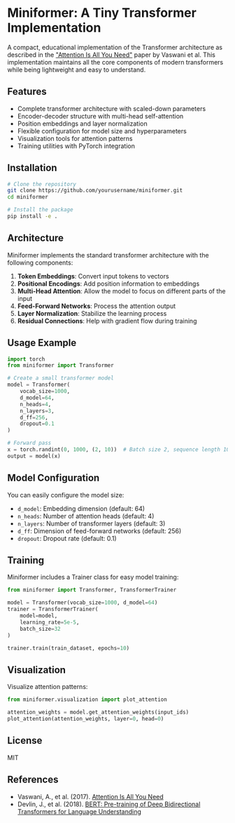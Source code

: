 # Miniformer: A Tiny Transformer Implementation

A compact, educational implementation of the Transformer architecture as described in the ["Attention Is All You Need"](https://arxiv.org/abs/1706.03762) paper by Vaswani et al. This implementation maintains all the core components of modern transformers while being lightweight and easy to understand.

## Features

- Complete transformer architecture with scaled-down parameters
- Encoder-decoder structure with multi-head self-attention
- Position embeddings and layer normalization
- Flexible configuration for model size and hyperparameters
- Visualization tools for attention patterns
- Training utilities with PyTorch integration

## Installation

```bash
# Clone the repository
git clone https://github.com/yourusername/miniformer.git
cd miniformer

# Install the package
pip install -e .
```

## Architecture

Miniformer implements the standard transformer architecture with the following components:

1. **Token Embeddings**: Convert input tokens to vectors
2. **Positional Encodings**: Add position information to embeddings
3. **Multi-Head Attention**: Allow the model to focus on different parts of the input
4. **Feed-Forward Networks**: Process the attention output
5. **Layer Normalization**: Stabilize the learning process
6. **Residual Connections**: Help with gradient flow during training

## Usage Example

```python
import torch
from miniformer import Transformer

# Create a small transformer model
model = Transformer(
    vocab_size=1000,
    d_model=64,
    n_heads=4,
    n_layers=3,
    d_ff=256,
    dropout=0.1
)

# Forward pass
x = torch.randint(0, 1000, (2, 10))  # Batch size 2, sequence length 10
output = model(x)
```

## Model Configuration

You can easily configure the model size:

- `d_model`: Embedding dimension (default: 64)
- `n_heads`: Number of attention heads (default: 4)
- `n_layers`: Number of transformer layers (default: 3)
- `d_ff`: Dimension of feed-forward networks (default: 256)
- `dropout`: Dropout rate (default: 0.1)

## Training

Miniformer includes a Trainer class for easy model training:

```python
from miniformer import Transformer, TransformerTrainer

model = Transformer(vocab_size=1000, d_model=64)
trainer = TransformerTrainer(
    model=model,
    learning_rate=5e-5,
    batch_size=32
)

trainer.train(train_dataset, epochs=10)
```

## Visualization

Visualize attention patterns:

```python
from miniformer.visualization import plot_attention

attention_weights = model.get_attention_weights(input_ids)
plot_attention(attention_weights, layer=0, head=0)
```

## License

MIT

## References

- Vaswani, A., et al. (2017). [Attention Is All You Need](https://arxiv.org/abs/1706.03762)
- Devlin, J., et al. (2018). [BERT: Pre-training of Deep Bidirectional Transformers for Language Understanding](https://arxiv.org/abs/1810.04805)
